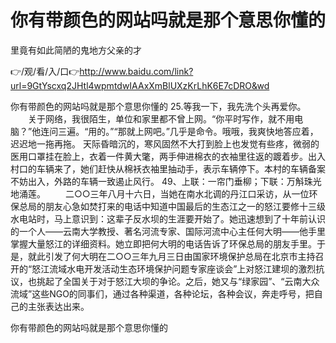 # 你有带颜色的网站吗就是那个意思你懂的
里竟有如此简陋的鬼地方父亲的才

👉/观/看/入/口👉http://www.baidu.com/link?url=9GtYscxq2JHtl4wpmtdwIAAxXmBlUXzKrLhK6E7cDRO&wd

你有带颜色的网站吗就是那个意思你懂的	25.等我一下，我先洗个头再爱你。
　　关于网络，我很陌生，单位和家里都不曾上网。“你平时写作，就不用电脑？”他连问三遍。“用的。”“那就上网吧。”几乎是命令。哦哦，我爽快地答应着，迟迟地一拖再拖。
天际昏暗沉的，寒风固然不大打到脸上也发觉有些疼，微弱的医用口罩挂在脸上，衣着一件黄大氅，两手伸进棉衣的衣袖里往返的踱着步。出入村口的车辆来了，她们赶快从棉袄衣袖里抽动手，表示车辆停下。本村的车辆备案不妨出入，外路的车辆一致遏止风行。
	49、上联：一帘门垂柳；下联：万斛珠光地涌莲。
　　二○○三年八月十六日，当她在南水北调的丹江口采访，从一位环保总局的朋友心急如焚打来的电话中知道中国最后的生态江之一的怒江要修十三级水电站时，马上意识到：这辈子反水坝的生涯要开始了。她迅速想到了十年前认识的一个人——云南大学教授、著名河流专家、国际河流中心主任何大明——他手里掌握大量怒江的详细资料。她立即把何大明的电话告诉了环保总局的朋友手里。于是，就此引发了何大明在二○○三年九月三日由国家环境保护总局在北京市主持召开的“怒江流域水电开发活动生态环境保护问题专家座谈会”上对怒江建坝的激烈抗议，也挑起了全国关于对于怒江大坝的争论。之后，她又与“绿家园”、“云南大众流域”这些NGO的同事们，通过各种渠道，各种论坛，各种会议，奔走呼号，把自己的主张表达出来。

你有带颜色的网站吗就是那个意思你懂的
